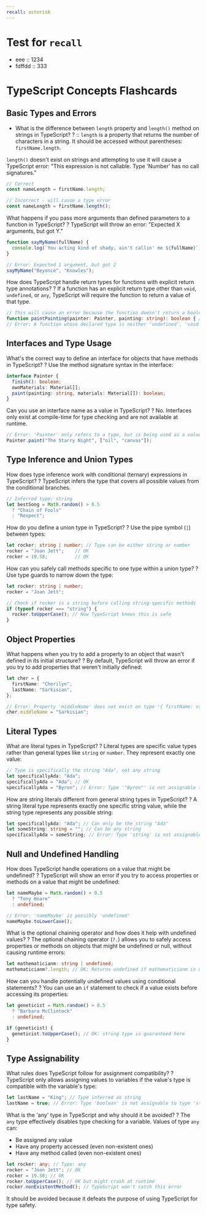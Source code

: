 ```yaml
---
recall: asterisk
---
```



# Test for `recall`

* eee :: 1234
* fdffdd :: 333

# TypeScript Concepts Flashcards

## Basic Types and Errors

* What is the difference between `length` property and `length()` method on strings in TypeScript?
? :: `length` is a property that returns the number of characters in a string. It should be accessed without parentheses: `firstName.length`.

`length()` doesn't exist on strings and attempting to use it will cause a TypeScript error: "This expression is not callable. Type 'Number' has no call signatures."

```typescript
// Correct
const nameLength = firstName.length;

// Incorrect - will cause a type error
const nameLength = firstName.length();
```

What happens if you pass more arguments than defined parameters to a function in TypeScript?
?
TypeScript will throw an error: "Expected X arguments, but got Y."

```typescript
function sayMyName(fullName) {
  console.log(`You acting kind of shady, ain't callin' me ${fullName}`);
}

// Error: Expected 1 argument, but got 2
sayMyName("Beyoncé", "Knowles");
```

How does TypeScript handle return types for functions with explicit return type annotations?
?
If a function has an explicit return type other than `void`, `undefined`, or `any`, TypeScript will require the function to return a value of that type.

```typescript
// This will cause an error because the function doesn't return a boolean
function paintPainting(painter: Painter, painting: string): boolean { /* ... */ }
// Error: A function whose declared type is neither 'undefined', 'void', nor 'any' must return a value.
```

## Interfaces and Type Usage

What's the correct way to define an interface for objects that have methods in TypeScript?
?
Use the method signature syntax in the interface:

```typescript
interface Painter {
  finish(): boolean;
  ownMaterials: Material[];
  paint(painting: string, materials: Material[]): boolean;
}
```

Can you use an interface name as a value in TypeScript?
?
No. Interfaces only exist at compile-time for type checking and are not available at runtime.

```typescript
// Error: 'Painter' only refers to a type, but is being used as a value here
Painter.paint("The Starry Night", ["oil", "canvas"]);
```

## Type Inference and Union Types

How does type inference work with conditional (ternary) expressions in TypeScript?
?
TypeScript infers the type that covers all possible values from the conditional branches.

```typescript
// Inferred type: string
let bestSong = Math.random() > 0.5
  ? "Chain of Fools"
  : "Respect";
```

How do you define a union type in TypeScript?
?
Use the pipe symbol (`|`) between types:

```typescript
let rocker: string | number; // Type can be either string or number
rocker = "Joan Jett";    // OK
rocker = 19.58;          // OK
```

How can you safely call methods specific to one type within a union type?
?
Use type guards to narrow down the type:

```typescript
let rocker: string | number;
rocker = "Joan Jett";

// Check if rocker is a string before calling string-specific methods
if (typeof rocker === "string") {
  rocker.toUpperCase(); // Now TypeScript knows this is safe
}
```

## Object Properties

What happens when you try to add a property to an object that wasn't defined in its initial structure?
?
By default, TypeScript will throw an error if you try to add properties that weren't initially defined:

```typescript
let cher = {
  firstName: "Cherilyn",
  lastName: "Sarkisian",
};

// Error: Property 'middleName' does not exist on type '{ firstName: string; lastName: string; }'
cher.middleName = "Sarkisian";
```

## Literal Types

What are literal types in TypeScript?
?
Literal types are specific value types rather than general types like `string` or `number`. They represent exactly one value:

```typescript
// Type is specifically the string "Ada", not any string
let specificallyAda: "Ada";
specificallyAda = "Ada"; // OK
specificallyAda = "Byron"; // Error: Type '"Byron"' is not assignable to type '"Ada"'
```

How are string literals different from general string types in TypeScript?
?
A string literal type represents exactly one specific string value, while the string type represents any possible string:

```typescript
let specificallyAda: "Ada"; // Can only be the string "Ada"
let someString: string = ""; // Can be any string
specificallyAda = someString; // Error: Type 'string' is not assignable to type '"Ada"'
```

## Null and Undefined Handling

How does TypeScript handle operations on a value that might be undefined?
?
TypeScript will show an error if you try to access properties or methods on a value that might be undefined:

```typescript
let nameMaybe = Math.random() > 0.5
  ? "Tony Hoare"
  : undefined;

// Error: 'nameMaybe' is possibly 'undefined'
nameMaybe.toLowerCase();
```

What is the optional chaining operator and how does it help with undefined values?
?
The optional chaining operator (`?.`) allows you to safely access properties or methods on objects that might be undefined or null, without causing runtime errors:

```typescript
let mathematicianm: string | undefined;
mathematicianm?.length; // OK: Returns undefined if mathematicianm is undefined
```

How can you handle potentially undefined values using conditional statements?
?
You can use an `if` statement to check if a value exists before accessing its properties:

```typescript
let geneticist = Math.random() > 0.5
  ? "Barbara McClintock"
  : undefined;

if (geneticist) {
  geneticist.toUpperCase(); // OK: string type is guaranteed here
}
```

## Type Assignability

What rules does TypeScript follow for assignment compatibility?
?
TypeScript only allows assigning values to variables if the value's type is compatible with the variable's type:

```typescript
let lastName = "King"; // Type inferred as string
lastName = true; // Error: Type 'boolean' is not assignable to type 'string'
```

What is the 'any' type in TypeScript and why should it be avoided?
?
The `any` type effectively disables type checking for a variable. Values of type `any` can:
- Be assigned any value
- Have any property accessed (even non-existent ones)
- Have any method called (even non-existent ones)

```typescript
let rocker: any; // Type: any
rocker = "Joan Jett"; // OK
rocker = 19.58; // OK
rocker.toUpperCase(); // OK but might crash at runtime
rocker.nonExistentMethod(); // TypeScript won't catch this error
```

It should be avoided because it defeats the purpose of using TypeScript for type safety. 